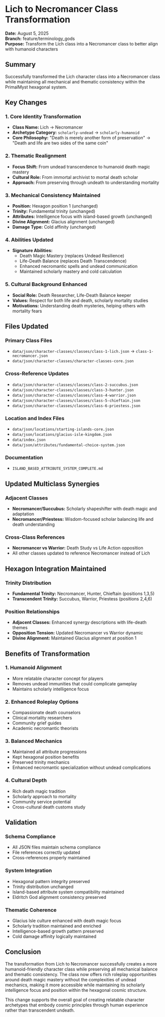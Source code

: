 # Lich to Necromancer Class Transformation

**Date:** August 5, 2025  
**Branch:** feature/terminology_gods  
**Purpose:** Transform the Lich class into a Necromancer class to better align with humanoid characters

## Summary

Successfully transformed the Lich character class into a Necromancer class while maintaining all mechanical and thematic consistency within the PrimalMyst hexagonal system.

## Key Changes

### 1. Core Identity Transformation
- **Class Name:** Lich → Necromancer
- **Archetype Category:** `scholarly-undead` → `scholarly-humanoid`
- **Core Philosophy:** "Death is merely another form of preservation" → "Death and life are two sides of the same coin"

### 2. Thematic Realignment
- **Focus Shift:** From undead transcendence to humanoid death magic mastery
- **Cultural Role:** From immortal archivist to mortal death scholar
- **Approach:** From preserving through undeath to understanding mortality

### 3. Mechanical Consistency Maintained
- **Position:** Hexagon position 1 (unchanged)
- **Trinity:** Fundamental trinity (unchanged)
- **Attributes:** Intelligence focus with island-based growth (unchanged)
- **Divine Alignment:** Glacius alignment (unchanged)
- **Damage Type:** Cold affinity (unchanged)

### 4. Abilities Updated
- **Signature Abilities:**
  - Death Magic Mastery (replaces Undead Resilience)
  - Life-Death Balance (replaces Death Transcendence)
  - Enhanced necromantic spells and undead communication
  - Maintained scholarly mastery and cold calculation

### 5. Cultural Background Enhanced
- **Social Role:** Death Researcher, Life-Death Balance keeper
- **Values:** Respect for both life and death, scholarly mortality studies
- **Motivations:** Understanding death mysteries, helping others with mortality fears

## Files Updated

### Primary Class Files
- `data/json/character-classes/classes/class-1-lich.json` → `class-1-necromancer.json`
- `data/json/character-classes/character-classes-core.json`

### Cross-Reference Updates
- `data/json/character-classes/classes/class-2-succubus.json`
- `data/json/character-classes/classes/class-3-hunter.json`
- `data/json/character-classes/classes/class-4-warrior.json`
- `data/json/character-classes/classes/class-5-chieftain.json`
- `data/json/character-classes/classes/class-6-priestess.json`

### Location and Index Files
- `data/json/locations/starting-islands-core.json`
- `data/json/locations/glacius-isle-kingdom.json`
- `data/index.json`
- `data/json/attributes/fundamental-choice-system.json`

### Documentation
- `ISLAND_BASED_ATTRIBUTE_SYSTEM_COMPLETE.md`

## Updated Multiclass Synergies

### Adjacent Classes
- **Necromancer/Succubus:** Scholarly shapeshifter with death magic and adaptation
- **Necromancer/Priestess:** Wisdom-focused scholar balancing life and death understanding

### Cross-Class References
- **Necromancer vs Warrior:** Death Study vs Life Action opposition
- All other classes updated to reference Necromancer instead of Lich

## Hexagon Integration Maintained

### Trinity Distribution
- **Fundamental Trinity:** Necromancer, Hunter, Chieftain (positions 1,3,5)
- **Transcendent Trinity:** Succubus, Warrior, Priestess (positions 2,4,6)

### Position Relationships
- **Adjacent Classes:** Enhanced synergy descriptions with life-death themes
- **Opposition Tension:** Updated Necromancer vs Warrior dynamic
- **Divine Alignment:** Maintained Glacius alignment at position 1

## Benefits of Transformation

### 1. Humanoid Alignment
- More relatable character concept for players
- Removes undead immunities that could complicate gameplay
- Maintains scholarly intelligence focus

### 2. Enhanced Roleplay Options
- Compassionate death counselors
- Clinical mortality researchers  
- Community grief guides
- Academic necromantic theorists

### 3. Balanced Mechanics
- Maintained all attribute progressions
- Kept hexagonal position benefits
- Preserved trinity mechanics
- Enhanced necromantic specialization without undead complications

### 4. Cultural Depth
- Rich death magic tradition
- Scholarly approach to mortality
- Community service potential
- Cross-cultural death customs study

## Validation

### Schema Compliance
- All JSON files maintain schema compliance
- File references correctly updated
- Cross-references properly maintained

### System Integration
- Hexagonal pattern integrity preserved
- Trinity distribution unchanged
- Island-based attribute system compatibility maintained
- Eldritch God alignment consistency preserved

### Thematic Coherence
- Glacius Isle culture enhanced with death magic focus
- Scholarly tradition maintained and enriched
- Intelligence-based growth pattern preserved
- Cold damage affinity logically maintained

## Conclusion

The transformation from Lich to Necromancer successfully creates a more humanoid-friendly character class while preserving all mechanical balance and thematic consistency. The class now offers rich roleplay opportunities around death magic mastery without the complexities of undead mechanics, making it more accessible while maintaining its scholarly intelligence focus and position within the hexagonal cosmic structure.

This change supports the overall goal of creating relatable character archetypes that embody cosmic principles through human experience rather than transcendent undeath.

